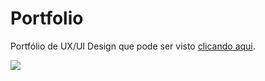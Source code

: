 # Portfolio
Portfólio de UX/UI Design que pode ser visto [clicando aqui](https://joperdo.github.io/portfolio/). 

<img src="https://github.com/joperdo/portfolio/blob/main/assets/print.png">

